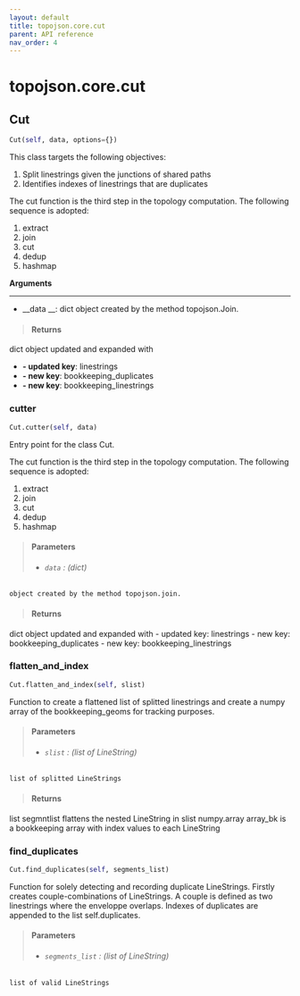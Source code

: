 ```yaml
---
layout: default
title: topojson.core.cut
parent: API reference
nav_order: 4
---
```



# topojson.core.cut

## Cut
```python
Cut(self, data, options={})
```

This class targets the following objectives:
1. Split linestrings given the junctions of shared paths
2. Identifies indexes of linestrings that are duplicates

The cut function is the third step in the topology computation.
The following sequence is adopted:
1. extract
2. join
3. cut
4. dedup
5. hashmap

__Arguments__

----------
- __data __: dict
    object created by the method topojson.Join.

> #### Returns
dict
    object updated and expanded with
- __- updated key__: linestrings
- __- new key__: bookkeeping_duplicates
- __- new key__: bookkeeping_linestrings

### cutter
```python
Cut.cutter(self, data)
```

Entry point for the class Cut.

The cut function is the third step in the topology computation.
The following sequence is adopted:
1. extract
2. join
3. cut
4. dedup
5. hashmap

> #### Parameters
> + ###### `data` : (dict)
    object created by the method topojson.join.

> #### Returns
dict
    object updated and expanded with
    - updated key: linestrings
    - new key: bookkeeping_duplicates
    - new key: bookkeeping_linestrings

### flatten_and_index
```python
Cut.flatten_and_index(self, slist)
```

Function to create a flattened list of splitted linestrings and create a
numpy array of the bookkeeping_geoms for tracking purposes.

> #### Parameters
> + ###### `slist` : (list of LineString)
    list of splitted LineStrings

> #### Returns
list
    segmntlist flattens the nested LineString in slist
numpy.array
    array_bk is a bookkeeping array with index values to each LineString

### find_duplicates
```python
Cut.find_duplicates(self, segments_list)
```

Function for solely detecting and recording duplicate LineStrings.
Firstly creates couple-combinations of LineStrings. A couple is defined
as two linestrings where the enveloppe overlaps. Indexes of duplicates are
appended to the list self.duplicates.

> #### Parameters
> + ###### `segments_list` : (list of LineString)
    list of valid LineStrings



